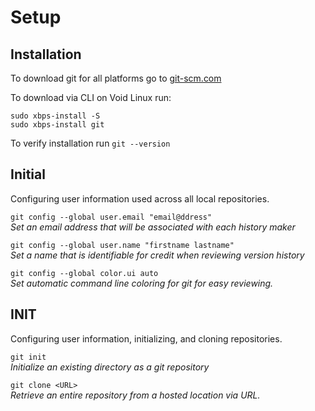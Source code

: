# Setup

## Installation

To download git for all platforms go to [git-scm.com](https://git-scm.com)

To download via CLI on Void Linux run:
```
sudo xbps-install -S
sudo xbps-install git
```

To verify installation run `git --version`

## Initial 

Configuring user information used across all local repositories.

`git config --global user.email "email@ddress"`  
*Set an email address that will be associated with each history maker*

`git config --global user.name "firstname lastname"`  
*Set a name that is identifiable for credit when reviewing version history*

`git config --global color.ui auto`  
*Set automatic command line coloring for git for easy reviewing.*  

## INIT

Configuring user information, initializing, and cloning repositories.

`git init`  
*Initialize an existing directory as a git repository*

`git clone <URL>`  
*Retrieve an entire repository from a hosted location via URL.*

